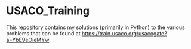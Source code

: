 # USACO_Training
This repository contains my solutions (primarily in Python) to the various problems that can be found at https://train.usaco.org/usacogate?a=YbE9eOieMYw
